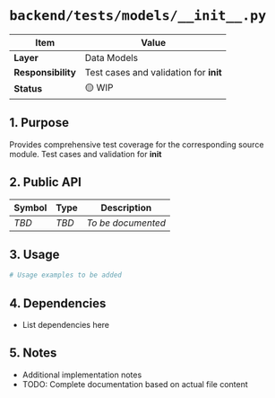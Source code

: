 # `backend/tests/models/__init__.py`

| Item               | Value                                                              |
| ------------------ | ------------------------------------------------------------------ |
| **Layer**          | Data Models                                                           |
| **Responsibility** | Test cases and validation for __init__                                                   |
| **Status**         | 🟡 WIP                                                            |

## 1. Purpose

Provides comprehensive test coverage for the corresponding source module. Test cases and validation for __init__

## 2. Public API

| Symbol       | Type     | Description            |
| ------------ | -------- | ---------------------- |
| *TBD*        | *TBD*    | *To be documented*     |

## 3. Usage

```python
# Usage examples to be added
```

## 4. Dependencies

- List dependencies here

## 5. Notes

- Additional implementation notes
- TODO: Complete documentation based on actual file content
